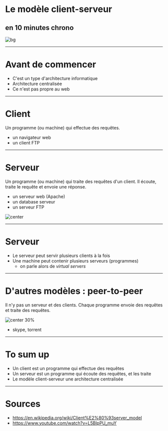 
<!-- page_number: true -->
<!-- prerender : true-->
<!-- $size: a4 -->
<!-- footer: Simplon.co - Occitanie - Modèle Client-Serveur  -->

# Le modèle client-serveur
## en 10 minutes chrono
![bg](https://static.pexels.com/photos/5373/black-and-white-alcohol-bar-barkeeper.jpg)

---

# Avant de commencer
* C'est un type d'architecture informatique
* Architecture centralisée
* Ce n'est pas propre au web

---

# Client
Un programme (ou machine) qui effectue des requêtes.

* un navigateur web
* un client FTP

---

# Serveur
Un programme (ou machine) qui traite des requêtes d'un client. 
Il écoute, traite le requête et envoie une réponse.


* un serveur web (Apache)
* un database serveur
* un serveur FTP

![center](https://upload.wikimedia.org/wikipedia/commons/thumb/c/c9/Client-server-model.svg/500px-Client-server-model.svg.png)

---

# Serveur
* Le serveur peut servir plusieurs clients à la fois
* Une machine peut contenir plusieurs serveurs (programmes)
 	* on parle alors de *virtual servers*
---

# D'autres modèles : peer-to-peer
Il n'y pas un serveur et des clients.
Chaque programme envoie des requêtes et traite des requêtes.

![center 30%](http://terndrup.net/images/tutorials/p2p/p2p-network-vs-server.jpg)

* skype, torrent
---

# To sum up
* Un client est un programme qui effectue des requêtes
* Un serveur est un programme qui écoute des requêtes, et les traite
* Le modèle client-serveur une architecture centralisée

---

# Sources
* https://en.wikipedia.org/wiki/Client%E2%80%93server_model
* https://www.youtube.com/watch?v=L5BlpPU_muY